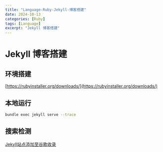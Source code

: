 ```yaml
---
title: "Language-Ruby-Jekyll-博客搭建"
date: 2024-10-13
categories: [Ruby]
tags: [Language]
excerpt: "Jekyll 博客搭建"
---
```


# Jekyll 博客搭建

## 环境搭建

[https://rubyinstaller.org/downloads/](https://rubyinstaller.org/downloads/)

## 本地运行

```sh
bundle exec jekyll serve --trace
```


## 搜索检测

[Jekyll站点添加至谷歌收录](https://wilson1202.github.io/posts/add-jekyll-site-to-google-index/)
